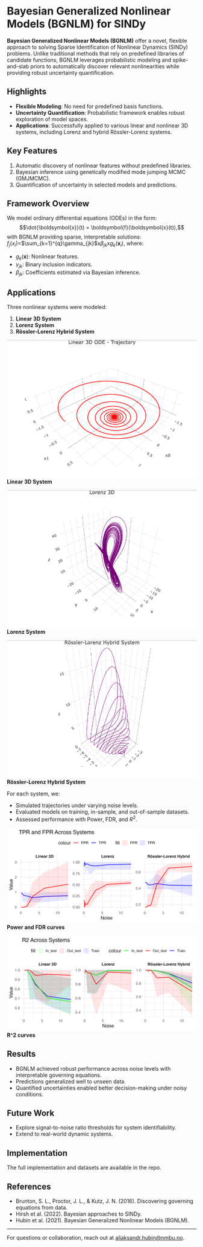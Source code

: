 # Bayesian Generalized Nonlinear Models (BGNLM) for SINDy

**Bayesian Generalized Nonlinear Models (BGNLM)** offer a novel, flexible approach to solving Sparse Identification of Nonlinear Dynamics (SINDy) problems. Unlike traditional methods that rely on predefined libraries of candidate functions, BGNLM leverages probabilistic modeling and spike-and-slab priors to automatically discover relevant nonlinearities while providing robust uncertainty quantification.

## Highlights
- **Flexible Modeling**: No need for predefined basis functions.
- **Uncertainty Quantification**: Probabilistic framework enables robust exploration of model spaces.
- **Applications**: Successfully applied to various linear and nonlinear 3D systems, including Lorenz and hybrid Rössler-Lorenz systems.

## Key Features
1. Automatic discovery of nonlinear features without predefined libraries.
2. Bayesian inference using genetically modified mode jumping MCMC (GMJMCMC).
3. Quantification of uncertainty in selected models and predictions.

## Framework Overview

We model ordinary differential equations (ODEs) in the form:
$$\dot{\boldsymbol{x}}(t) = \boldsymbol{f}(\boldsymbol{x}(t)),$$
with BGNLM providing sparse, interpretable solutions:
$f_j({x}_i)$=$\sum_{k=1}^{q}\gamma_{jk}$x$\beta_{jk}$x$g_k(\boldsymbol{x}_i),$
where:
- $g_k(\boldsymbol{x})$: Nonlinear features.
- $\gamma_{jk}$: Binary inclusion indicators.
- $\beta_{jk}$: Coefficients estimated via Bayesian inference.

## Applications

Three nonlinear systems were modeled:

1. **Linear 3D System**  
2. **Lorenz System**  
3. **Rössler-Lorenz Hybrid System**  


![system1](plot_linear3d.png)  
**Linear 3D System**

![system2](plot_lorenz.png)  
**Lorenz System**

![system3](plot_hybrid.png)  
**Rössler-Lorenz Hybrid System**

For each system, we:
- Simulated trajectories under varying noise levels.
- Evaluated models on training, in-sample, and out-of-sample datasets.
- Assessed performance with Power, FDR, and $R^2$.

![Performance Metrics1](result_tpr_fpr_plot.png)  
**Power and FDR curves**

![Performance Metrics2](result_r2_plot.png)  
**R^2 curves**

## Results

- BGNLM achieved robust performance across noise levels with interpretable governing equations.
- Predictions generalized well to unseen data.
- Quantified uncertainties enabled better decision-making under noisy conditions.

## Future Work
- Explore signal-to-noise ratio thresholds for system identifiability.
- Extend to real-world dynamic systems.

## Implementation

The full implementation and datasets are available in the repo.

## References
- Brunton, S. L., Proctor, J. L., & Kutz, J. N. (2016). Discovering governing equations from data.  
- Hirsh et al. (2022). Bayesian approaches to SINDy.  
- Hubin et al. (2021). Bayesian Generalized Nonlinear Models (BGNLM).

---
For questions or collaboration, reach out at [aliaksandr.hubin@nmbu.no](mailto:aliaksandr.hubin@nmbu.no).
